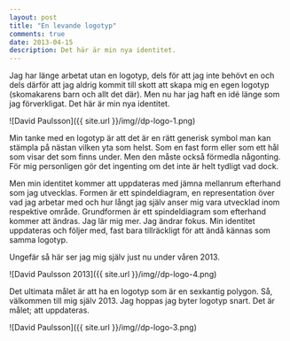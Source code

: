 ```yaml
---
layout: post
title: "En levande logotyp"
comments: true
date: 2013-04-15
description: Det här är min nya identitet.
---
```


Jag har länge arbetat utan en logotyp, dels för att jag inte behövt en och dels därför att jag aldrig kommit till skott att skapa mig en egen logotyp (skomakarens barn och allt det där). Men nu har jag haft en idé länge som jag förverkligat. Det här är min nya identitet.

![David Paulsson]({{ site.url }}/img//dp-logo-1.png)

Min tanke med en logotyp är att det är en rätt generisk symbol man kan stämpla på nästan vilken yta som helst. Som en fast form eller som ett hål som visar det som finns under. Men den måste också förmedla någonting. För mig personligen gör det ingenting om det inte är helt tydligt vad dock.

Men min identitet kommer att uppdateras med jämna mellanrum efterhand som jag utvecklas. Formen är ett spindeldiagram, en representation över vad jag arbetar med och hur långt jag själv anser mig vara utvecklad inom respektive område. Grundformen är ett spindeldiagram som efterhand kommer att ändras. Jag lär mig mer. Jag ändrar fokus. Min identitet uppdateras och följer med, fast bara tillräckligt för att ändå kännas som samma logotyp.

Ungefär så här ser jag mig själv just nu under våren 2013.

![David Paulsson 2013]({{ site.url }}/img//dp-logo-4.png)

Det ultimata målet är att ha en logotyp som är en sexkantig polygon. Så, välkommen till mig själv 2013. Jag hoppas jag byter logotyp snart. Det är målet; att uppdateras.

![David Paulsson]({{ site.url }}/img//dp-logo-3.png)
